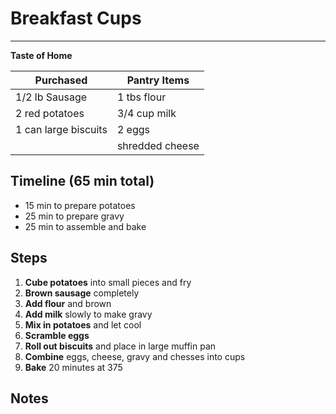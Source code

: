 # Breakfast Cups
---
**Taste of Home**

Purchased  | Pantry Items
-----------  | ------------
1/2 lb Sausage | 1 tbs flour
2 red potatoes | 3/4 cup milk
1 can large biscuits | 2 eggs
                     | shredded cheese


## Timeline (65 min total)
* 15 min to prepare potatoes
* 25 min to prepare gravy
* 25 min to assemble and bake




## Steps

1. **Cube potatoes** into small pieces and fry
2. **Brown sausage** completely
3. **Add flour** and brown
4. **Add milk** slowly to make gravy
5. **Mix in potatoes** and let cool
6. **Scramble eggs**
6. **Roll out biscuits** and place in large muffin pan
7. **Combine** eggs, cheese, gravy and chesses into cups
8. **Bake** 20 minutes at 375



## Notes
